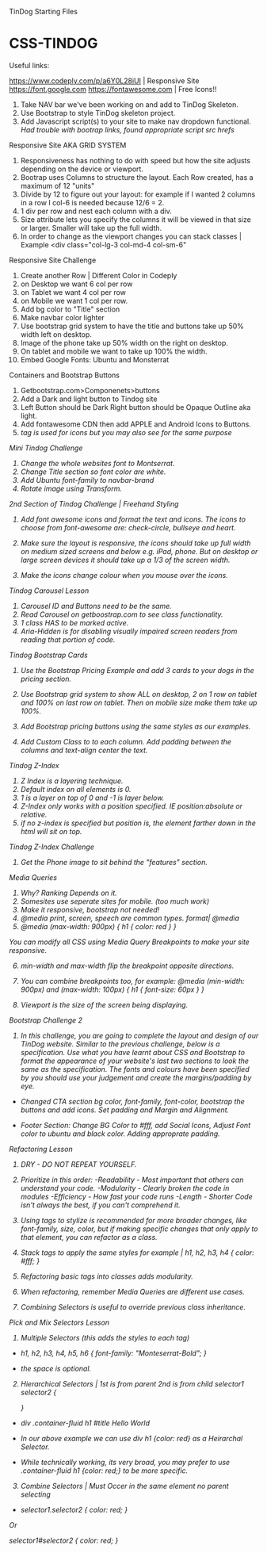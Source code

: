 TinDog Starting Files
# CSS-TINDOG


Useful links:

https://www.codeply.com/p/a6Y0L28iUI | Responsive Site 
https://font.google.com
https://fontawesome.com | Free Icons!!

1. Take NAV bar we've been working on and add to TinDog Skeleton.
2. Use Bootstrap to style TinDog skeleton project.
3. Add Javascript script(s) to your site to make nav dropdown functional.
*Had trouble with bootrap links, found appropriate script src hrefs*

Responsive Site AKA GRID SYSTEM

1. Responsiveness has nothing to do with speed but how the site adjusts depending on the device or viewport.
2. Bootrap uses Columns to structure the layout. Each Row created, has a maximum of 12 "units"
3. Divide by 12 to figure out your layout: for example if I wanted 2 columns in a row I col-6 is needed because 12/6 = 2.
4. 1 div per row and nest each column with a div.
5. Size attribute lets you specify the columns it will be viewed in that size or larger. Smaller will take up the full width.
6. In order to change as the viewport changes you can stack classes | Example <div class="col-lg-3 col-md-4 col-sm-6" </div>


Responsive Site Challenge

1. Create another Row | Different Color in Codeply
2. on Desktop we want 6 col per row
3. on Tablet we want 4 col per row
4. on Mobile we want 1 col per row.
5. Add bg color to "Title" section
6. Make navbar color lighter
7. Use bootstrap grid system to have the title and buttons take up 50% width left on desktop. 
8. Image of the phone take up 50% width on the right on desktop.
9. On tablet and mobile we want to take up 100% the width. 
10. Embed Google Fonts: Ubuntu and Monsterrat

Containers and Bootstrap Buttons

1. Getbootstrap.com>Componenets>buttons
2. Add a Dark and light button to Tindog site
3. Left Button should be Dark Right button should be Opaque Outline aka light.
4. Add fontawesome CDN then add APPLE and Android Icons to Buttons.
5. <i> tag is used for icons but you may also see <span> for the same purpose

Mini Tindog Challenge
1. Change the whole websites font to Montserrat.
2. Change Title section so font color are white. 
3. Add Ubuntu font-family to navbar-brand
4. Rotate image using Transform.

2nd Section of Tindog Challenge | Freehand Styling

1. Add font awesome icons and format the text and icons. The icons to choose from font-awesome are: check-circle, bullseye and heart.

2. Make sure the layout is responsive, the icons should take up full width on medium sized screens and below e.g. iPad, phone. But on desktop or large screen devices it should take up a 1/3 of the screen width.

3. Make the icons change colour when you mouse over the icons.


Tindog Carousel Lesson

1. Carousel ID and Buttons need to be the same.
2. Read Carousel on getboostrap.com to see class functionality.
3. 1 class HAS to be marked active.
4. Aria-Hidden is for disabling visually impaired screen readers from reading that portion of code.


Tindog Bootstrap Cards
1. Use the Bootstrap Pricing Example and add 3 cards to your dogs in the pricing section.
2. Use Bootstrap grid system to show ALL on desktop, 2 on 1 row on tablet and 100% on last row on tablet. Then on mobile size make them take up 100%.

3. Add Bootstrap pricing buttons using the same styles as our examples.

4. Add Custom Class to to each column. Add padding between the columns and text-align center the text.

Tindog Z-Index

1. Z Index is a layering technique.
2. Default index on all elements is 0.
3.  1 is a layer on top of 0 and -1 is layer below.
4. Z-Index only works with a position specified. IE position:absolute or relative.
5. if no z-index is specified but position is, the element farther down in the html will sit on top.

Tindog Z-Index Challenge
1. Get the Phone image to sit behind the "features" section. 

Media Queries
1. Why? Ranking Depends on it.
2. Somesites use seperate sites for mobile. (too much work)
3. Make it responsive, bootstrap not needed!
4. @media print, screen, speech are common types. format| @media <type> <feature>
5. @media (max-width: 900px) {
    h1 {
        color: red
    }
}

You can modify all CSS using Media Query Breakpoints to make your site responsive. 

6. min-width and max-width flip the breakpoint opposite directions. 

7. You can combine breakpoints too, for example: @media (min-width: 900px) and (max-width: 100px) {
    h1 {
        font-size: 60px
    }
}

8. Viewport is the size of the screen being displaying. 

Bootstrap Challenge 2

1. In this challenge, you are going to complete the layout and design of our TinDog website. Similar to the previous challenge, below is a specification. Use what you have learnt about CSS and Bootstrap to format the appearance of your website's last two sections to look the same as the specification. The fonts and colours have been specified by you should use your judgement and create the margins/padding by eye.

- Changed CTA section bg color, font-family, font-color, bootstrap the buttons and add icons. Set padding and Margin and Alignment.

- Footer Section: Change BG Color to #fff, add Social Icons, Adjust Font color to ubuntu and black color. Adding approprate padding.



Refactoring Lesson

1. DRY - DO NOT REPEAT YOURSELF.
2. Prioritize in this order:
-Readability - Most important that others can understand your code.
-Modularity  - Clearly broken the code in modules
-Efficiency - How fast your code runs
-Length - Shorter Code isn't always the best, if you can't comprehend it.
3. Using tags to stylize is recommended for more broader changes, like font-family, size, color, but if making specific changes that only apply to that element, you can refactor as a class.

4. Stack tags to apply the same styles for example |    h1, h2, h3, h4 {
    color: #fff;
}

5. Refactoring basic tags into classes adds modularity.

6. When refactoring, remember Media Queries are different use cases.

7. Combining Selectors is useful to override previous class inheritance.

Pick and Mix Selectors Lesson

1. Multiple Selectors (this adds the styles to each tag) 


- h1, h2, h3, h4, h5, h6 {
    font-family: "Monteserrat-Bold";
}

* the space is optional.

2. Hierarchical Selectors | 1st is from parent 2nd is from child
    selector1 selector2 {

    }

-  div .container-fluid
    h1 #title
        Hello World


- In our above example we can use div h1 {color: red} as a Heirarchal Selector.
- While technically working, its very broad, you may prefer to use  .container-fluid h1 {color: red;} to be more specific.

3. Combine Selectors | Must Occer in the same element no parent selecting

-  selector1.selector2 {
    color: red;
}

Or

 selector1#selector2 {
    color: red;
}


